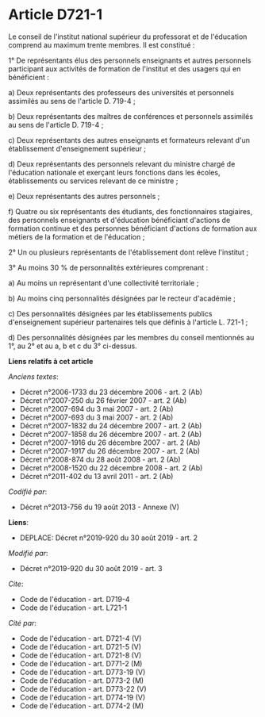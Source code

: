 # Article D721-1

Le conseil de l'institut national supérieur du professorat et de l'éducation comprend au maximum trente membres. Il est
constitué : 

1° De représentants élus des personnels enseignants et autres personnels participant aux activités de formation de l'institut
et des usagers qui en bénéficient : 

a) Deux représentants des professeurs des universités et personnels assimilés au sens de l'article D. 719-4 ; 

b) Deux représentants des maîtres de conférences et personnels assimilés au sens de l'article D. 719-4 ; 

c) Deux représentants des autres enseignants et formateurs relevant d'un établissement d'enseignement supérieur ; 

d) Deux représentants des personnels relevant du ministre chargé de l'éducation nationale et exerçant leurs fonctions dans
les écoles, établissements ou services relevant de ce ministre ; 

e) Deux représentants des autres personnels ; 

f) Quatre ou six représentants des étudiants, des fonctionnaires stagiaires, des personnels enseignants et d'éducation
bénéficiant d'actions de formation continue et des personnes bénéficiant d'actions de formation aux métiers de la formation
et de l'éducation ; 

2° Un ou plusieurs représentants de l'établissement dont relève l'institut ; 

3° Au moins 30 % de personnalités extérieures comprenant : 

a) Au moins un représentant d'une collectivité territoriale ; 

b) Au moins cinq personnalités désignées par le recteur d'académie ; 

c) Des personnalités désignées par les établissements publics d'enseignement supérieur partenaires tels que définis à
l'article L. 721-1 ; 

d) Des personnalités désignées par les membres du conseil mentionnés au 1°, au 2° et au a, b et c du 3° ci-dessus.

**Liens relatifs à cet article**

_Anciens textes_:

  - Décret n°2006-1733 du 23 décembre 2006 - art. 2 (Ab)
  - Décret n°2007-250 du 26 février 2007 - art. 2 (Ab)
  - Décret n°2007-694 du 3 mai 2007 - art. 2 (Ab)
  - Décret n°2007-693 du 3 mai 2007 - art. 2 (Ab)
  - Décret n°2007-1832 du 24 décembre 2007 - art. 2 (Ab)
  - Décret n°2007-1858 du 26 décembre 2007 - art. 2 (Ab)
  - Décret n°2007-1916 du 26 décembre 2007 - art. 2 (Ab)
  - Décret n°2007-1917 du 26 décembre 2007 - art. 2 (Ab)
  - Décret n°2008-874 du 28 août 2008 - art. 2 (Ab)
  - Décret n°2008-1520 du 22 décembre 2008 - art. 2 (Ab)
  - Décret n°2011-402 du 13 avril 2011 - art. 2 (Ab)

_Codifié par_:

  - Décret n°2013-756 du 19 août 2013 -  Annexe (V)

**Liens**:

  - DEPLACE: Décret n°2019-920 du 30 août 2019 - art. 2

_Modifié par_:

  - Décret n°2019-920 du 30 août 2019 - art. 3

_Cite_:

  - Code de l'éducation - art. D719-4
  - Code de l'éducation - art. L721-1

_Cité par_:

  - Code de l'éducation - art. D721-4 (V)
  - Code de l'éducation - art. D721-5 (V)
  - Code de l'éducation - art. D721-8 (V)
  - Code de l'éducation - art. D771-2 (M)
  - Code de l'éducation - art. D773-19 (V)
  - Code de l'éducation - art. D773-2 (M)
  - Code de l'éducation - art. D773-22 (V)
  - Code de l'éducation - art. D774-19 (V)
  - Code de l'éducation - art. D774-2 (M)
